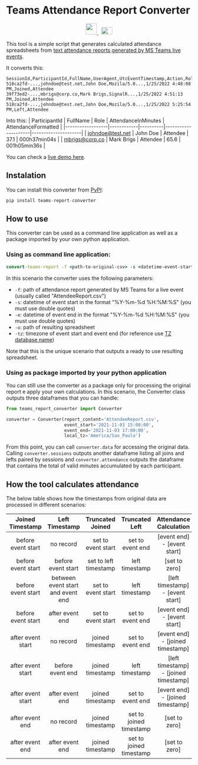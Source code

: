 # Teams Attendance Report Converter


<div style="text-align:center">
    <a href="https://github.com/renefb/teams-report-converter/blob/main/README-pt-br.md">
        <img width="30" src="https://flagpedia.net/data/flags/h80/br.webp">
    </a>
    &nbsp;
    <a href="https://github.com/renefb/teams-report-converter">
        <img width="30" height="20" src="https://flagpedia.net/data/flags/h80/us.webp">
    </a>
</div>


This tool is a simple script that generates calculated attendance spreadsheets from [text attendance reports generated by MS Teams live events](https://support.microsoft.com/en-us/office/get-an-attendee-engagement-report-for-a-teams-live-event-b3101733-2eda-48a6-aeb3-de2f2bfecb3a).

It converts this:
```csv
SessionId,ParticipantId,FullName,UserAgent,UtcEventTimestamp,Action,Role
518ca2fd-...,johndoe@test.net,John Doe,Mozila/5.0...,1/25/2022 4:48:08 PM,Joined,Attendee
39f73ed2-...,mbrigs@corp.co,Mark Brigs,SignalR...,1/25/2022 4:51:13 PM,Joined,Attendee
518ca2fd-...,johndoe@test.net,John Doe,Mozila/5.0...,1/25/2022 5:25:54 PM,Left,Attendee
```
Into this:
| ParticipantId    | FullName   | Role     | AttendanceInMinutes | AttendanceFormatted |
|------------------|------------|----------|---------------------|---------------------|
| johndoe@test.net | John Doe   | Attendee | 37.1                | 000h37min04s        |
| mbrigs@corp.co   | Mark Brigs | Attendee | 65.6                | 001h05min36s        |


You can check a [live demo here](https://colab.research.google.com/drive/19sXnxrHpzvuXVnw9m61MBbmrOQX-I2J1?usp=sharing).


## Instalation

You can install this converter from [PyPI](https://pypi.org/project/teams-report-converter):

```python
pip install teams-report-converter
```


## How to use

This converter can be used as a command line application as well as a package imported by your own python application.


### Using as command line application:

```cmd
convert-teams-report -f <path-to-original-csv> -s <datetime-event-start> -e <datetime-event-end> -tz <timezone-event> -o <path-to-resulting-spreadsheet>
```
In this scenario the converter uses the following parameters:
- `-f`: path of attendance report generated by MS Teams for a live event (usually called "AttendeeReport.csv")
- `-s`: datetime of event start in the format "%Y-%m-%d %H:%M:%S" (you must use double quotes)
- `-e`: datetime of event end in the format "%Y-%m-%d %H:%M:%S" (you must use double quotes)
- `-o`: path of resulting spreadsheet
- `-tz`: timezone of event start and event end (for reference use [TZ database name](https://en.wikipedia.org/wiki/List_of_tz_database_time_zones#List))

Note that this is the unique scenario that outputs a ready to use resulting spreadsheet.


### Using as package imported by your python application

You can still use the converter as a package only for processing the original report e apply your own calculations. In this scenario, the Converter class outputs three dataframes that you can handle:

```python
from teams_report_converter import Converter

converter = Converter(report_content='AttendeeReport.csv', 
                      event_start='2021-11-03 15:00:00', 
                      event_end='2021-11-03 17:00:00', 
                      local_tz='America/Sao_Paulo')
```
From this point, you can call `converter.data` for accessing the original data. Calling `converter.sessions` outputs another dataframe listing all joins and lefts paired by sessions and `converter.attendance` outputs the dataframe that contains the total of valid minutes accumulated by each participant.


## How the tool calculates attendance

The below table shows how the timestamps from original data are processed in different scenarios:

| Joined Timestamp   | Left Timestamp                    | Truncated Joined      | Truncated Left        | Attendance Calculation                |
|:------------------:|:---------------------------------:|:---------------------:|:-----------------------:|:-------------------------------------:|
| before event start | no record                         | set to event start    | set to event end        | [event end] - [event start]           |
| before event start | before event start                | set to left timestamp | left timestamp          | [set to zero]                         |
| before event start | between event start and event end | set to event start    | left timestamp          | [left timestamp] - [event start]      |
| before event start | after event end                   | set to event start    | set to event end        | [event end] - [event start]           |
| after event start  | no record                         | joined timestamp      | set to event end        | [event end] - [joined timestamp]      |
| after event start  | before event end                  | joined timestamp      | left timestamp          | [left timestamp] - [joined timestamp] |
| after event start  | after event end                   | joined timestamp      | set to event end        | [event end] - [joined timestamp]      |
| after event end    | no record                         | joined timestamp      | set to joined timestamp | [set to zero]                         |
| after event end    | after event end                   | joined timestamp      | set to joined timestamp | [set to zero]                         |